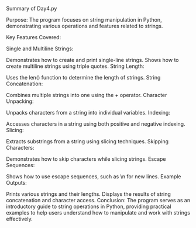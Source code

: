 Summary of Day4.py

Purpose: The program focuses on string manipulation in Python, demonstrating various operations and features related to strings.

Key Features Covered:

Single and Multiline Strings:

Demonstrates how to create and print single-line strings.
Shows how to create multiline strings using triple quotes.
String Length:

Uses the len() function to determine the length of strings.
String Concatenation:

Combines multiple strings into one using the + operator.
Character Unpacking:

Unpacks characters from a string into individual variables.
Indexing:

Accesses characters in a string using both positive and negative indexing.
Slicing:

Extracts substrings from a string using slicing techniques.
Skipping Characters:

Demonstrates how to skip characters while slicing strings.
Escape Sequences:

Shows how to use escape sequences, such as \n for new lines.
Example Outputs:

Prints various strings and their lengths.
Displays the results of string concatenation and character access.
Conclusion: The program serves as an introductory guide to string operations in Python, providing practical examples to help users understand how to manipulate and work with strings effectively.
